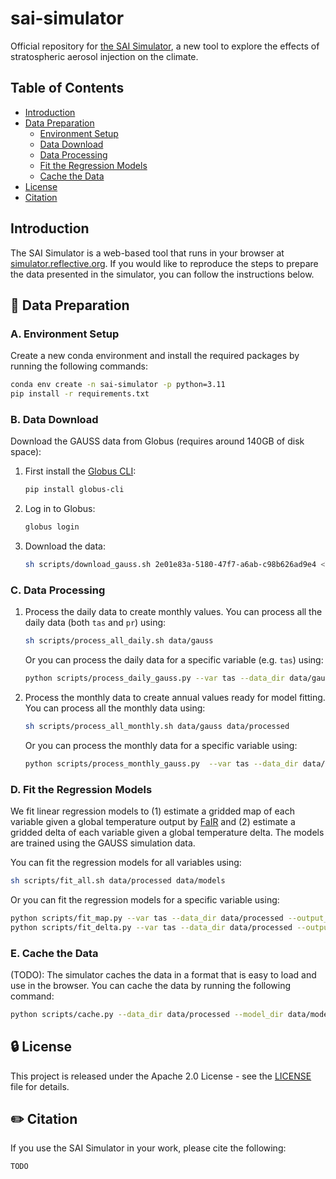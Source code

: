 # sai-simulator
Official repository for [the SAI Simulator](https://simulator.reflective.org/), a new tool to explore the effects of stratospheric aerosol injection on the climate.

## Table of Contents
- [Introduction](#introduction)
- [Data Preparation](#-data-preparation)
  - [Environment Setup](#a-environment-setup)
  - [Data Download](#b-data-download)
  - [Data Processing](#c-data-processing)
  - [Fit the Regression Models](#d-fit-the-regression-models)
  - [Cache the Data](#e-cache-the-data)
- [License](#-license)
- [Citation](#%EF%B8%8F-citation)

## Introduction
The SAI Simulator is a web-based tool that runs in your browser at [simulator.reflective.org](https://simulator.reflective.org/). If you would like to reproduce the steps to prepare the data presented in the simulator, you can follow the instructions below.

## 📁 Data Preparation

### A. Environment Setup
Create a new conda environment and install the required packages by running the following commands:
```bash
conda env create -n sai-simulator -p python=3.11
pip install -r requirements.txt
```

### B. Data Download
Download the GAUSS data from Globus (requires around 140GB of disk space):
1. First install the [Globus CLI](https://docs.globus.org/cli/):
    ```bash
    pip install globus-cli
    ```
2. Log in to Globus:
    ```bash
    globus login
    ```
3. Download the data:
    ```bash
    sh scripts/download_gauss.sh 2e01e83a-5180-47f7-a6ab-c98b626ad9e4 <YOUR ENDPOINT ID> data/gauss
    ```

### C. Data Processing
1. Process the daily data to create monthly values. You can process all the daily data (both `tas` and `pr`) using:
    ```bash
    sh scripts/process_all_daily.sh data/gauss
    ```
    Or you can process the daily data for a specific variable (e.g. `tas`) using:

    ```bash
    python scripts/process_daily_gauss.py --var tas --data_dir data/gauss
    ```

2. Process the monthly data to create annual values ready for model fitting. You can process all the monthly data using:
    ```bash
    sh scripts/process_all_monthly.sh data/gauss data/processed
    ```
    Or you can process the monthly data for a specific variable using:
    
    ```bash
    python scripts/process_monthly_gauss.py  --var tas --data_dir data/gauss --output_dir data/processed
    ```

### D. Fit the Regression Models
We fit linear regression models to (1) estimate a gridded map of each variable given a global temperature output by [FaIR](https://github.com/OMS-NetZero/FAIR) and (2) estimate a gridded delta of each variable given a global temperature delta. The models are trained using the GAUSS simulation data.

You can fit the regression models for all variables using:
```bash
sh scripts/fit_all.sh data/processed data/models
```

Or you can fit the regression models for a specific variable using:
```bash
python scripts/fit_map.py --var tas --data_dir data/processed --output_dir data/models
python scripts/fit_delta.py --var tas --data_dir data/processed --output_dir data/models
```

### E. Cache the Data
(TODO): The simulator caches the data in a format that is easy to load and use in the browser. You can cache the data by running the following command:
```bash
python scripts/cache.py --data_dir data/processed --model_dir data/models --output_dir data/cache
```

## 🔒 License
This project is released under the Apache 2.0 License - see the [LICENSE](https://github.com/reflective-org/sai-simulator/blob/main/LICENSE) file for details.

## ✏️ Citation
If you use the SAI Simulator in your work, please cite the following:

```
TODO
```
